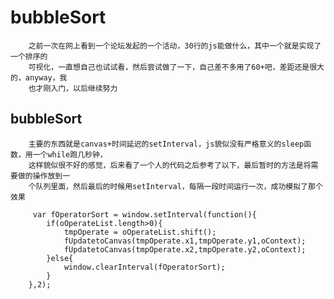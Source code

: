 bubbleSort
========
		
		之前一次在网上看到一个论坛发起的一个活动，30行的js能做什么，其中一个就是实现了一个排序的
		可视化，一直想自己也试试看，然后尝试做了一下，自己差不多用了60+吧，差距还是很大的，anyway，我
		也才刚入门，以后继续努力

bubbleSort
------
		主要的东西就是canvas+时间延迟的setInterval，js貌似没有严格意义的sleep函数，用一个while跑几秒钟，
		这样貌似很不好的感觉，后来看了一个人的代码之后参考了以下，最后暂时的方法是将需要做的操作放到一
		个队列里面，然后最后的时候用setInterval，每隔一段时间运行一次，成功模拟了那个效果

		 var fOperatorSort = window.setInterval(function(){
            if(oOperateList.length>0){
                tmpOperate = oOperateList.shift();
                fUpdatetoCanvas(tmpOperate.x1,tmpOperate.y1,oContext);
                fUpdatetoCanvas(tmpOperate.x2,tmpOperate.y2,oContext);
            }else{
                window.clearInterval(fOperatorSort);
            }
        },2);